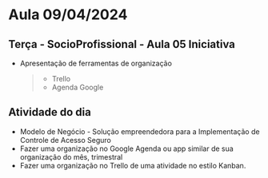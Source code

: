 # Aula 09/04/2024

## Terça - SocioProfissional - Aula 05 Iniciativa

- Apresentação de ferramentas de organização
    > - Trello
    > - Agenda Google

## Atividade do dia

- Modelo de Negócio - Solução empreendedora para a Implementação de Controle de Acesso Seguro
- Fazer uma organização no Google Agenda ou app similar de sua organização do mês, trimestral
- Fazer uma organização no Trello de uma atividade no estilo Kanban.
